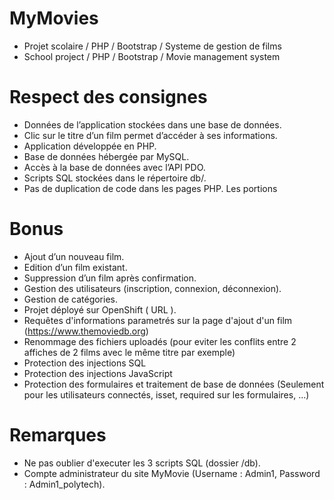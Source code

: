 # MyMovies
* Projet scolaire / PHP / Bootstrap / Systeme de gestion de films
* School project / PHP / Bootstrap / Movie management system

# Respect des consignes
* Données de l’application stockées dans une base de données.
* Clic sur le titre d’un film permet d’accéder à ses informations.
* Application développée en PHP.
* Base de données hébergée par MySQL.
* Accès à la base de données avec l’API PDO.
* Scripts SQL stockées dans le répertoire db/.
* Pas de duplication de code dans les pages PHP. Les portions 

# Bonus
* Ajout d’un nouveau film.
* Edition d’un film existant.
* Suppression d’un film après confirmation.
* Gestion des utilisateurs (inscription, connexion, déconnexion).
* Gestion de catégories.
* Projet déployé sur OpenShift ( URL ).
* Requêtes d'informations parametrés sur la page d'ajout d'un film (https://www.themoviedb.org)
* Renommage des fichiers uploadés (pour eviter les conflits entre 2 affiches de 2 films avec le même titre par exemple)
* Protection des injections SQL
* Protection des injections JavaScript
* Protection des formulaires et traitement de base de données (Seulement pour les utilisateurs connectés, isset, required sur les formulaires, ...) 

# Remarques
* Ne pas oublier d'executer les 3 scripts SQL (dossier /db).
* Compte administrateur du site MyMovie (Username : Admin1, Password : Admin1_polytech).